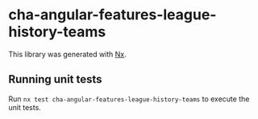 # cha-angular-features-league-history-teams

This library was generated with [Nx](https://nx.dev).

## Running unit tests

Run `nx test cha-angular-features-league-history-teams` to execute the unit tests.
